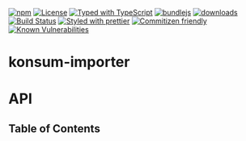 [![npm](https://img.shields.io/npm/v/@konsumation/importer.svg)](https://www.npmjs.com/package/@konsumation/importer)
[![License](https://img.shields.io/badge/License-BSD%203--Clause-blue.svg)](https://opensource.org/licenses/BSD-3-Clause)
[![Typed with TypeScript](https://flat.badgen.net/badge/icon/Typed?icon=typescript\&label\&labelColor=blue\&color=555555)](https://typescriptlang.org)
[![bundlejs](https://deno.bundlejs.com/?q=@konsumation/importer\&badge=detailed)](https://bundlejs.com/?q=@konsumation/importer)
[![downloads](http://img.shields.io/npm/dm/@konsumation/importer.svg?style=flat-square)](https://npmjs.org/package/@konsumation/importer)
[![Build Status](https://img.shields.io/endpoint.svg?url=https%3A%2F%2Factions-badge.atrox.dev%2Fkonsumation%2Fimporter%2Fbadge\&style=flat)](https://actions-badge.atrox.dev/konsumation/importer/goto)
[![Styled with prettier](https://img.shields.io/badge/styled_with-prettier-ff69b4.svg)](https://github.com/prettier/prettier)
[![Commitizen friendly](https://img.shields.io/badge/commitizen-friendly-brightgreen.svg)](http://commitizen.github.io/cz-cli/)
[![Known Vulnerabilities](https://snyk.io/test/github/konsumation/importer/badge.svg)](https://snyk.io/test/github/konsumation/importer)

# konsum-importer

# API

<!-- Generated by documentation.js. Update this documentation by updating the source code. -->

## Table of Contents
